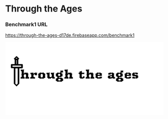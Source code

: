 # Through the Ages

### Benchmark1 URL
https://through-the-ages-d17de.firebaseapp.com/benchmark1

![image](public/Logo_ThroughTheAges.png)
